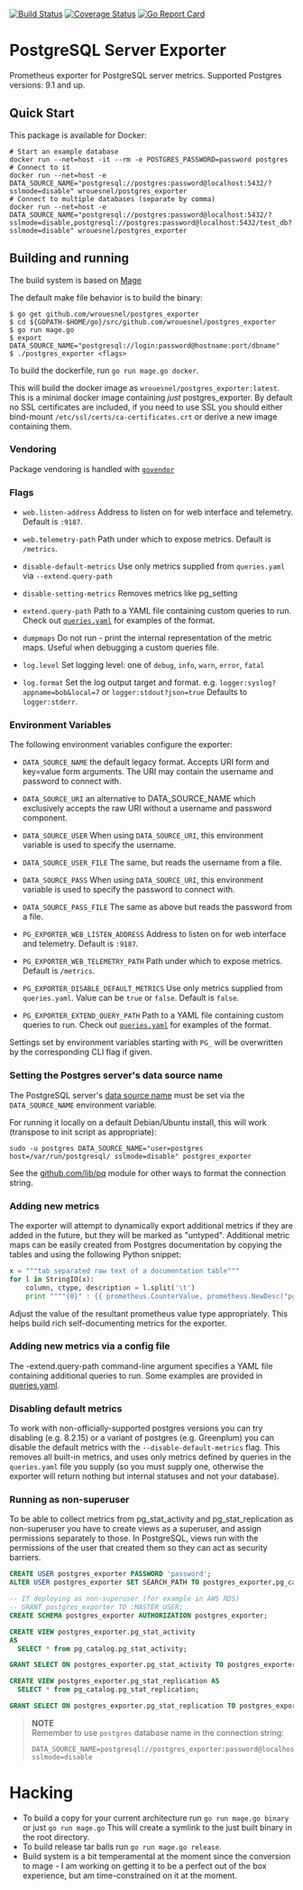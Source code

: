 [![Build Status](https://travis-ci.org/wrouesnel/postgres_exporter.svg?branch=master)](https://travis-ci.org/wrouesnel/postgres_exporter)
[![Coverage Status](https://coveralls.io/repos/github/wrouesnel/postgres_exporter/badge.svg?branch=master)](https://coveralls.io/github/wrouesnel/postgres_exporter?branch=master)
[![Go Report Card](https://goreportcard.com/badge/github.com/wrouesnel/postgres_exporter)](https://goreportcard.com/report/github.com/wrouesnel/postgres_exporter)

# PostgreSQL Server Exporter

Prometheus exporter for PostgreSQL server metrics.
Supported Postgres versions: 9.1 and up.

## Quick Start
This package is available for Docker:
```
# Start an example database
docker run --net=host -it --rm -e POSTGRES_PASSWORD=password postgres
# Connect to it
docker run --net=host -e DATA_SOURCE_NAME="postgresql://postgres:password@localhost:5432/?sslmode=disable" wrouesnel/postgres_exporter
# Connect to multiple databases (separate by comma)
docker run --net=host -e DATA_SOURCE_NAME="postgresql://postgres:password@localhost:5432/?sslmode=disable,postgresql://postgres:password@localhost:5432/test_db?sslmode=disable" wrouesnel/postgres_exporter
```

## Building and running

The build system is based on [Mage](https://magefile.org)

The default make file behavior is to build the binary:
```
$ go get github.com/wrouesnel/postgres_exporter
$ cd ${GOPATH-$HOME/go}/src/github.com/wrouesnel/postgres_exporter
$ go run mage.go
$ export DATA_SOURCE_NAME="postgresql://login:password@hostname:port/dbname"
$ ./postgres_exporter <flags>
```

To build the dockerfile, run `go run mage.go docker`.

This will build the docker image as `wrouesnel/postgres_exporter:latest`. This
is a minimal docker image containing *just* postgres_exporter. By default no SSL
certificates are included, if you need to use SSL you should either bind-mount
`/etc/ssl/certs/ca-certificates.crt` or derive a new image containing them.

### Vendoring
Package vendoring is handled with [`govendor`](https://github.com/kardianos/govendor)

### Flags

* `web.listen-address`
  Address to listen on for web interface and telemetry. Default is `:9187`.

* `web.telemetry-path`
  Path under which to expose metrics. Default is `/metrics`.

* `disable-default-metrics`
  Use only metrics supplied from `queries.yaml` via `--extend.query-path`

* `disable-setting-metrics`
  Removes metrics like pg_setting

* `extend.query-path`
  Path to a YAML file containing custom queries to run. Check out [`queries.yaml`](queries.yaml)
  for examples of the format.
 
* `dumpmaps`
  Do not run - print the internal representation of the metric maps. Useful when debugging a custom
  queries file.
  
* `log.level`
  Set logging level: one of `debug`, `info`, `warn`, `error`, `fatal`

* `log.format`
  Set the log output target and format. e.g. `logger:syslog?appname=bob&local=7` or `logger:stdout?json=true`
  Defaults to `logger:stderr`.

### Environment Variables

The following environment variables configure the exporter:

* `DATA_SOURCE_NAME`
  the default legacy format. Accepts URI form and key=value form arguments. The
  URI may contain the username and password to connect with.

* `DATA_SOURCE_URI`
   an alternative to DATA_SOURCE_NAME which exclusively accepts the raw URI
   without a username and password component.

* `DATA_SOURCE_USER`
  When using `DATA_SOURCE_URI`, this environment variable is used to specify
  the username.
* `DATA_SOURCE_USER_FILE`
  The same, but reads the username from a file.

* `DATA_SOURCE_PASS`
  When using `DATA_SOURCE_URI`, this environment variable is used to specify
  the password to connect with.
* `DATA_SOURCE_PASS_FILE`
  The same as above but reads the password from a file.
  
* `PG_EXPORTER_WEB_LISTEN_ADDRESS`
  Address to listen on for web interface and telemetry. Default is `:9187`.

* `PG_EXPORTER_WEB_TELEMETRY_PATH`
  Path under which to expose metrics. Default is `/metrics`.

* `PG_EXPORTER_DISABLE_DEFAULT_METRICS`
  Use only metrics supplied from `queries.yaml`. Value can be `true` or `false`. Default is `false`.

* `PG_EXPORTER_EXTEND_QUERY_PATH`
  Path to a YAML file containing custom queries to run. Check out [`queries.yaml`](queries.yaml)
  for examples of the format.
  
Settings set by environment variables starting with `PG_` will be overwritten by the corresponding CLI flag if given.

### Setting the Postgres server's data source name

The PostgreSQL server's [data source name](http://en.wikipedia.org/wiki/Data_source_name)
must be set via the `DATA_SOURCE_NAME` environment variable.

For running it locally on a default Debian/Ubuntu install, this will work (transpose to init script as appropriate):

    sudo -u postgres DATA_SOURCE_NAME="user=postgres host=/var/run/postgresql/ sslmode=disable" postgres_exporter

See the [github.com/lib/pq](http://github.com/lib/pq) module for other ways to format the connection string.

### Adding new metrics

The exporter will attempt to dynamically export additional metrics if they are added in the
future, but they will be marked as "untyped". Additional metric maps can be easily created
from Postgres documentation by copying the tables and using the following Python snippet:

```python
x = """tab separated raw text of a documentation table"""
for l in StringIO(x):
    column, ctype, description = l.split('\t')
    print """"{0}" : {{ prometheus.CounterValue, prometheus.NewDesc("pg_stat_database_{0}", "{2}", nil, nil) }}, """.format(column.strip(), ctype, description.strip())
```
Adjust the value of the resultant prometheus value type appropriately. This helps build
rich self-documenting metrics for the exporter.

### Adding new metrics via a config file

The -extend.query-path command-line argument specifies a YAML file containing additional queries to run.
Some examples are provided in [queries.yaml](queries.yaml).

### Disabling default metrics
To work with non-officially-supported postgres versions you can try disabling (e.g. 8.2.15) 
or a variant of postgres (e.g. Greenplum) you can disable the default metrics with the `--disable-default-metrics`
flag. This removes all built-in metrics, and uses only metrics defined by queries in the `queries.yaml` file you supply
(so you must supply one, otherwise the exporter will return nothing but internal statuses and not your database).

### Running as non-superuser

To be able to collect metrics from pg_stat_activity and pg_stat_replication as non-superuser you have to create views as a superuser, and assign permissions separately to those.  In PostgreSQL, views run with the permissions of the user that created them so they can act as security barriers.

```sql
CREATE USER postgres_exporter PASSWORD 'password';
ALTER USER postgres_exporter SET SEARCH_PATH TO postgres_exporter,pg_catalog;

-- If deploying as non-superuser (for example in AWS RDS)
-- GRANT postgres_exporter TO :MASTER_USER;
CREATE SCHEMA postgres_exporter AUTHORIZATION postgres_exporter;

CREATE VIEW postgres_exporter.pg_stat_activity
AS
  SELECT * from pg_catalog.pg_stat_activity;

GRANT SELECT ON postgres_exporter.pg_stat_activity TO postgres_exporter;

CREATE VIEW postgres_exporter.pg_stat_replication AS
  SELECT * from pg_catalog.pg_stat_replication;

GRANT SELECT ON postgres_exporter.pg_stat_replication TO postgres_exporter;
```

> **NOTE**
> <br />Remember to use `postgres` database name in the connection string:
> ```
> DATA_SOURCE_NAME=postgresql://postgres_exporter:password@localhost:5432/postgres?sslmode=disable
> ```

# Hacking
* To build a copy for your current architecture run `go run mage.go binary` or just `go run mage.go`
  This will create a symlink to the just built binary in the root directory.
* To build release tar balls run `go run mage.go release`.
* Build system is a bit temperamental at the moment since the conversion to mage - I am working on getting it
  to be a perfect out of the box experience, but am time-constrained on it at the moment.
